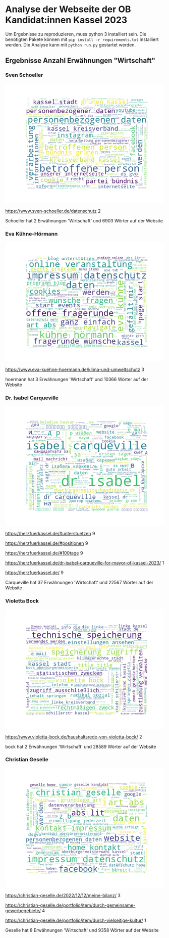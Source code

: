 # Analyse der Webseite der OB Kandidat:innen Kassel 2023

Um Ergebnisse zu reproduzieren, muss python 3 installiert sein. Die benötigten Pakete können mit `pip install -r requirements.txt` installiert werden. Die Analyse kann mit `python run.py` gestartet werden.

## Ergebnisse Anzahl Erwähnungen "Wirtschaft"

### Sven Schoeller
![](wordclouds/Schoeller-World_Cloud.png)

https://www.sven-schoeller.de/datenschutz
2

Schoeller hat 2 Erwähnungen 'Wirtschaft' und 6903 Wörter auf der Website

### Eva Kühne-Hörmann
![](wordclouds/hoermann-World_Cloud.png)

https://www.eva-kuehne-hoermann.de/klima-und-umweltschutz
3

hoermann hat 3 Erwähnungen 'Wirtschaft' und 10366 Wörter auf der Website


### Dr. Isabel Carqueville
![](wordclouds/Carqueville-World_Cloud.png)

https://herzfuerkassel.de/#unterstuetzen
9

https://herzfuerkassel.de/#positionen
9

https://herzfuerkassel.de/#100tage
9

https://herzfuerkassel.de/dr-isabel-carqueville-for-mayor-of-kassel-2023/
1

https://herzfuerkassel.de/
9

Carqueville hat 37 Erwähnungen 'Wirtschaft' und 22567 Wörter auf der Website


### Violetta Bock
![](wordclouds/bock-World_Cloud.png)

https://www.violetta-bock.de/haushaltsrede-von-violetta-bock/
2

bock hat 2 Erwähnungen 'Wirtschaft' und 28589 Wörter auf der Website


### Christian Geselle
![](wordclouds/Geselle-World_Cloud.png)

https://christian-geselle.de/2022/12/12/meine-bilanz/
3

https://christian-geselle.de/portfolio/item/durch-gemeinsame-gewerbegebiete/
4

https://christian-geselle.de/portfolio/item/durch-vielseitige-kultur/
1

Geselle hat 8 Erwähnungen 'Wirtschaft' und 9358 Wörter auf der Website
